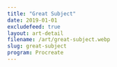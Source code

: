 ```yaml
---
title: "Great Subject"
date: 2019-01-01
excludefeed: true
layout: art-detail
filename: /art/great-subject.webp
slug: great-subject
program: Procreate
---
```

